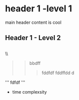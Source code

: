 # header 1 -level 1

main header content is cool 

## Header 1 - Level 2
## 
\\\ 
>>bbdff
>>> fddfdf
fddffdd
d



'''
fdfdf
'''

- time complexsity